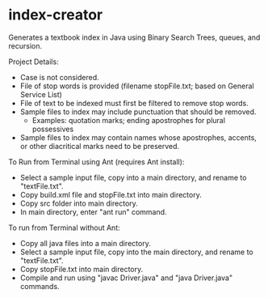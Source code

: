 # index-creator
Generates a textbook index in Java using Binary Search Trees, queues, and recursion.

Project Details:
- Case is not considered.
- File of stop words is provided (filename stopFile.txt; based on General Service List)
- File of text to be indexed must first be filtered to remove stop words.
- Sample files to index may include punctuation that should be removed.
  - Examples: quotation marks; ending apostrophes for plural possessives
- Sample files to index may contain names whose apostrophes, accents, or other diacritical marks need to be preserved.

To Run from Terminal using Ant (requires Ant install):
- Select a sample input file, copy into a main directory, and rename to "textFile.txt".
- Copy build.xml file and stopFile.txt into main directory.
- Copy src folder into main directory.
- In main directory, enter "ant run" command.

To run from Terminal without Ant:
- Copy all java files into a main directory.
- Select a sample input file, copy into the main directory, and rename to "textFile.txt".
- Copy stopFile.txt into main directory.
- Compile and run using "javac Driver.java" and "java Driver.java" commands.
